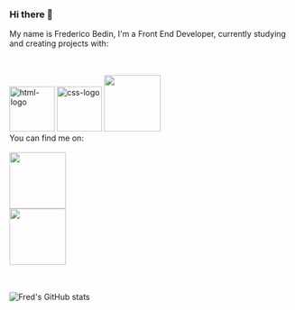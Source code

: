 ### Hi there 👋

My name is Frederico Bedin, I'm a Front End Developer, currently studying and creating projects with:

<br>
<br>

<img src="https://img.shields.io/badge/HTML5-E34F26?style=for-the-badge&logo=html5&logoColor=white" alt="html-logo" width="80px">
<img src="https://img.shields.io/badge/CSS3-1572B6?style=for-the-badge&logo=css3&logoColor=white" alt="css-logo" width="80px">
<img src="https://img.shields.io/badge/JavaScript-F7DF1E?style=for-the-badge&logo=javascript&logoColor=black" width="100px">

<br>
You can find me on:
<br>
<br>

<a href=https://www.linkedin.com/in/frederico-bedin-guidi-a7874a265/> 
<img src="https://img.shields.io/badge/LinkedIn-0077B5?style=for-the-badge&logo=linkedin&logoColor=white" width="100px">
</a>
<br>
<a href=https://www.instagram.com/fredguds//> 
<img src="https://img.shields.io/badge/Instagram-E4405F?style=for-the-badge&logo=instagram&logoColor=white" width="100px">
</a>
<br>
<br>
<br>

![Fred's GitHub stats](https://github-readme-stats.vercel.app/api?username=fredguidi&show_icons=true&theme=transparent)
